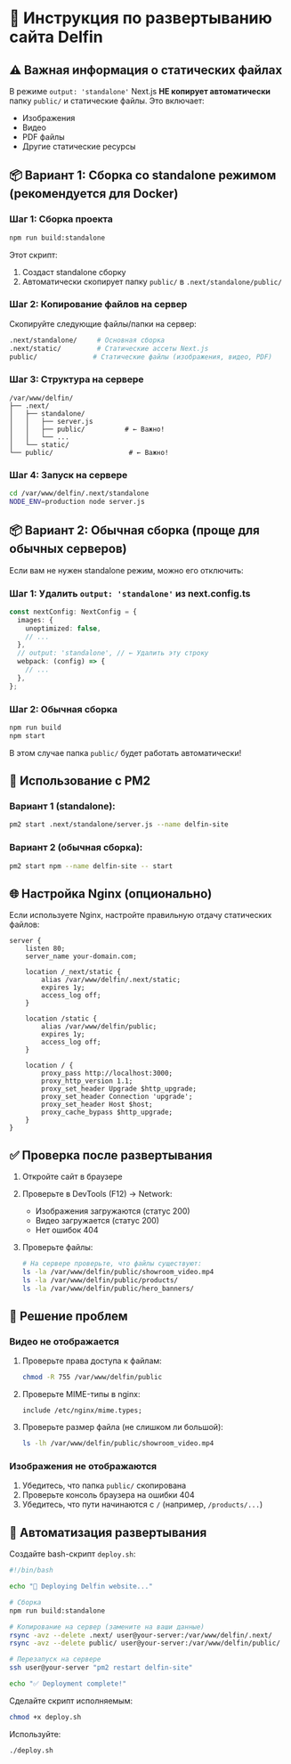 # 🚀 Инструкция по развертыванию сайта Delfin

## ⚠️ Важная информация о статических файлах

В режиме `output: 'standalone'` Next.js **НЕ копирует автоматически** папку `public/` и статические файлы. Это включает:
- Изображения
- Видео 
- PDF файлы
- Другие статические ресурсы

## 📦 Вариант 1: Сборка со standalone режимом (рекомендуется для Docker)

### Шаг 1: Сборка проекта
```bash
npm run build:standalone
```

Этот скрипт:
1. Создаст standalone сборку
2. Автоматически скопирует папку `public/` в `.next/standalone/public/`

### Шаг 2: Копирование файлов на сервер
Скопируйте следующие файлы/папки на сервер:
```bash
.next/standalone/     # Основная сборка
.next/static/         # Статические ассеты Next.js
public/              # Статические файлы (изображения, видео, PDF)
```

### Шаг 3: Структура на сервере
```
/var/www/delfin/
├── .next/
│   ├── standalone/
│   │   ├── server.js
│   │   ├── public/          # ← Важно!
│   │   └── ...
│   └── static/
└── public/                   # ← Важно!
```

### Шаг 4: Запуск на сервере
```bash
cd /var/www/delfin/.next/standalone
NODE_ENV=production node server.js
```

## 📦 Вариант 2: Обычная сборка (проще для обычных серверов)

Если вам не нужен standalone режим, можно его отключить:

### Шаг 1: Удалить `output: 'standalone'` из next.config.ts
```typescript
const nextConfig: NextConfig = {
  images: {
    unoptimized: false,
    // ...
  },
  // output: 'standalone', // ← Удалить эту строку
  webpack: (config) => {
    // ...
  },
};
```

### Шаг 2: Обычная сборка
```bash
npm run build
npm start
```

В этом случае папка `public/` будет работать автоматически!

## 🔧 Использование с PM2

### Вариант 1 (standalone):
```bash
pm2 start .next/standalone/server.js --name delfin-site
```

### Вариант 2 (обычная сборка):
```bash
pm2 start npm --name delfin-site -- start
```

## 🌐 Настройка Nginx (опционально)

Если используете Nginx, настройте правильную отдачу статических файлов:

```nginx
server {
    listen 80;
    server_name your-domain.com;

    location /_next/static {
        alias /var/www/delfin/.next/static;
        expires 1y;
        access_log off;
    }

    location /static {
        alias /var/www/delfin/public;
        expires 1y;
        access_log off;
    }

    location / {
        proxy_pass http://localhost:3000;
        proxy_http_version 1.1;
        proxy_set_header Upgrade $http_upgrade;
        proxy_set_header Connection 'upgrade';
        proxy_set_header Host $host;
        proxy_cache_bypass $http_upgrade;
    }
}
```

## ✅ Проверка после развертывания

1. Откройте сайт в браузере
2. Проверьте в DevTools (F12) → Network:
   - Изображения загружаются (статус 200)
   - Видео загружается (статус 200)
   - Нет ошибок 404

3. Проверьте файлы:
   ```bash
   # На сервере проверьте, что файлы существуют:
   ls -la /var/www/delfin/public/showroom_video.mp4
   ls -la /var/www/delfin/public/products/
   ls -la /var/www/delfin/public/hero_banners/
   ```

## 🐛 Решение проблем

### Видео не отображается
1. Проверьте права доступа к файлам:
   ```bash
   chmod -R 755 /var/www/delfin/public
   ```

2. Проверьте MIME-типы в nginx:
   ```nginx
   include /etc/nginx/mime.types;
   ```

3. Проверьте размер файла (не слишком ли большой):
   ```bash
   ls -lh /var/www/delfin/public/showroom_video.mp4
   ```

### Изображения не отображаются
1. Убедитесь, что папка `public/` скопирована
2. Проверьте консоль браузера на ошибки 404
3. Убедитесь, что пути начинаются с `/` (например, `/products/...`)

## 📝 Автоматизация развертывания

Создайте bash-скрипт `deploy.sh`:

```bash
#!/bin/bash

echo "🚀 Deploying Delfin website..."

# Сборка
npm run build:standalone

# Копирование на сервер (замените на ваши данные)
rsync -avz --delete .next/ user@your-server:/var/www/delfin/.next/
rsync -avz --delete public/ user@your-server:/var/www/delfin/public/

# Перезапуск на сервере
ssh user@your-server "pm2 restart delfin-site"

echo "✅ Deployment complete!"
```

Сделайте скрипт исполняемым:
```bash
chmod +x deploy.sh
```

Используйте:
```bash
./deploy.sh
```

